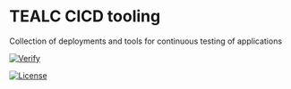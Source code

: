 # TEALC CICD tooling
Collection of deployments and tools for continuous testing of applications

[![Verify](https://github.com/ExcelentProject/tealc/actions/workflows/verify.yaml/badge.svg?branch=main)](https://github.com/ExcelentProject/tealc/actions/workflows/verify.yaml)

[![License](https://img.shields.io/badge/License-Apache%202.0-blue.svg)](https://opensource.org/licenses/Apache-2.0)
